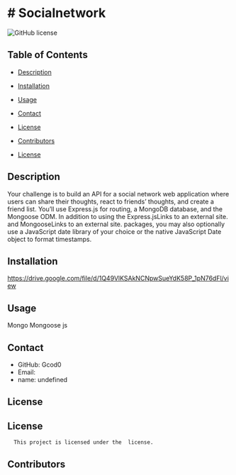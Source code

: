 # # Socialnetwork
  ![GitHub license](https://img.shields.io/badge/license--blue.svg)
  ## Table of Contents
  * [Description](#description)
  * [Installation](#installation)
  * [Usage](#usage)
  * [Contact](#contact)
  * [License](#license)
  * [Contributors](#contributors)

* [License](#license)

## Description
Your challenge is to build an API for a social network web application where users can share their thoughts, react to friends’ thoughts, and create a friend list. You’ll use Express.js for routing, a MongoDB database, and the Mongoose ODM. In addition to using the Express.jsLinks to an external site. and MongooseLinks to an external site. packages, you may also optionally use a JavaScript date library of your choice or the native JavaScript Date object to format timestamps.
## Installation
https://drive.google.com/file/d/1Q49VlKSAkNCNpwSueYdK58P_1pN76dFl/view
## Usage
Mongo Mongoose js 
## Contact
* GitHub: Gcod0
* Email: 
* name: undefined
## License
## License
      This project is licensed under the  license.
## Contributors



  

